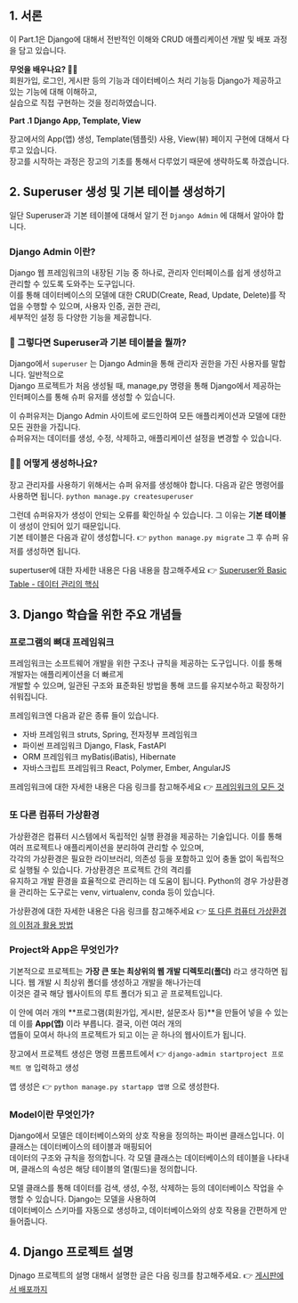 ## 1. 서론

이 Part.1은 Django에 대해서 전반적인 이해와 CRUD 애플리케이션 개발 및 배포 과정을 담고 있습니다.

**무엇을 배우나요? 🙋🏻**  
회원가입, 로그인, 게시판 등의 기능과 데이터베이스 처리 기능등 Django가 제공하고 있는 기능에 대해 이해하고,  
실습으로 직접 구현하는 것을 정리하였습니다.

**Part .1 Django App, Template, View**

장고에서의 App(앱) 생성, Template(템플릿) 사용, View(뷰) 페이지 구현에 대해서 다루고 있습니다.  
장고를 시작하는 과정은 장고의 기초를 통해서 다루었기 때문에 생략하도록 하겠습니다.

## 2. Superuser 생성 및 기본 테이블 생성하기

일단 Superuser과 기본 테이블에 대해서 알기 전 `Django Admin` 에 대해서 알아야 합니다.

### Django Admin 이란?

Django 웹 프레임워크의 내장된 기능 중 하나로, 관리자 인터페이스를 쉽게 생성하고 관리할 수 있도록 도와주는 도구입니다.  
이를 통해 데이터베이스의 모델에 대한 CRUD(Create, Read, Update, Delete)를 작업을 수행할 수 있으며, 사용자 인증, 권한 관리,  
세부적인 설정 등 다양한 기능을 제공합니다.

### 🤔 그렇다면 Superuser과 기본 테이블을 뭘까?

Django에서 `superuser` 는 Django Admin을 통해 관리자 권한을 가진 사용자를 말합니다. 일반적으로  
Django 프로젝트가 처음 생성될 때, manage,py 명령을 통해 Django에서 제공하는 인터페이스를 통해 슈퍼 유저를 생성할 수 있습니다.

이 슈퍼유저는 Django Admin 사이트에 로드인하여 모든 애플리케이션과 모델에 대한 모든 권한을 가집니다.  
슈퍼유저는 데이터를 생성, 수정, 삭제하고, 애플리케이션 설정을 변경할 수 있습니다.

### 🙋🏻 어떻게 생성하나요?

장고 관리자를 사용하기 위해서는 슈퍼 유저를 생성해야 합니다. 다음과 같은 명령어를 사용하면 됩니다.
`python manage.py createsuperuser`

그런데 슈퍼유자가 생성이 안되는 오류를 확인하실 수 있습니다. 그 이유는 **기본 테이블** 이 생성이 안되어 있기 때문입니다.  
기본 테이블은 다음과 같이 생성합니다. 👉 `python manage.py migrate` 그 후 슈퍼 유저를 생성하면 됩니다.

supertuser에 대한 자세한 내용은 다음 내용을 참고해주세요 👉 <a href="https://www.notion.so/yuchan-log/Superuser-Basic-Table-26d6cdde75fa4bc985fb5da8e3c6d694?pvs=4#772a9ad5dcc048708305e07873176e2b">Superuser와 Basic Table - 데이터 관리의 핵심</a>

## 3. Django 학습을 위한 주요 개념들

### 프로그램의 뼈대 프레임워크

프레임워크는 소프트웨어 개발을 위한 구조나 규칙을 제공하는 도구입니다. 이를 통해 개발자는 애플리케이션을 더 빠르게  
개발할 수 있으며, 일관된 구조와 표준화된 방법을 통해 코드를 유지보수하고 확장하기 쉬워집니다.

프레임워크엔 다음과 같은 종류 들이 있습니다.

- 자바 프레임워크 struts, Spring, 전자정부 프레임워크
- 파이썬 프레임워크 Django, Flask, FastAPI
- ORM 프레임워크 myBatis(iBatis), Hibernate
- 자바스크립트 프레임워크 React, Polymer, Ember, AngularJS

프레임워크에 대한 자세한 내용은 다음 링크를 참고해주세요 👉 <a href ="https://www.notion.so/yuchan-log/Framework-1e502df4ec9d40f7854c973aaff0a6d5?pvs=4#2763ac7b53c44d52bc75f0c041fcb511">프레임워크의 모든 것</a>

### 또 다른 컴퓨터 가상환경

가상환경은 컴퓨터 시스템에서 독립적인 실행 환경을 제공하는 기술입니다. 이를 통해 여러 프로젝트나 애플리케이션을 분리하여 관리할 수 있으며,  
각각의 가상환경은 필요한 라이브러리, 의존성 등을 포함하고 있어 충돌 없이 독립적으로 실행될 수 있습니다. 가상환경은 프로젝트 간의 격리를  
유지하고 개발 환경을 효율적으로 관리하는 데 도움이 됩니다. Python의 경우 가상환경을 관리하는 도구로는 venv, virtualenv, conda 등이 있습니다.

가상환경에 대한 자세한 내용은 다음 링크를 참고해주세요 👉 <a href="https://www.notion.so/yuchan-log/bf7c42bc33e34b0fbefb193bc3df8fb0?pvs=4#ca375ce38fcb4809a159300f9c0cfbd3">또 다른 컴퓨터 가상환경의 이점과 활용 방법</a>

### Project와 App은 무엇인가?

기본적으로 프로젝트는 **가장 큰 또는 최상위의 웹 개발 디렉토리(폴더)** 라고 생각하면 됩니다. 웹 개발 시 최상위 폴더를 생성하고 개발을 해나가는데  
이것은 결국 해당 웹사이트의 루트 폴더가 되고 곧 프로젝트입니다.

이 안에 여러 개의 **프로그램(회원가입, 게시판, 설문조사 등)**을 만들어 넣을 수 있는데 이를 **App(앱)** 이라 부릅니다. 결국, 이런 여러 개의  
앱들이 모여서 하나의 프로젝트가 되고 이는 곧 하나의 웹사이트가 됩니다.

장고에서 프로젝트 생성은 명령 프롬프트에서 👉 `django-admin startproject 프로젝트 명` 입력하고 생성

앱 생성은 👉 `python manage.py startapp 앱명` 으로 생성한다.

### Model이란 무엇인가?

Django에서 모델은 데이터베이스와의 상호 작용을 정의하는 파이썬 클래스입니다. 이 클래스는 데이터베이스의 테이블과 매핑되어  
데이터의 구조와 규칙을 정의합니다. 각 모델 클래스는 데이터베이스의 테이블을 나타내며, 클래스의 속성은 해당 테이블의 열(필드)을 정의합니다.

모델 클래스를 통해 데이터를 검색, 생성, 수정, 삭제하는 등의 데이터베이스 작업을 수행할 수 있습니다. Django는 모델을 사용하여  
데이터베이스 스키마를 자동으로 생성하고, 데이터베이스와의 상호 작용을 간편하게 만들어줍니다.

## 4. Django 프로젝트 설명

Djnago 프로젝트의 설명 대해서 설명한 글은 다음 링크를 참고해주세요.
👉 <a href="https://yuchan-log.notion.site/924d3eb05587477da9572ef3ad6593ed?pvs=4">게시판에서 배포까지</a>
